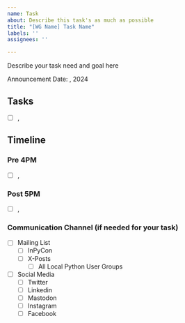 ```yaml
---
name: Task
about: Describe this task's as much as possible
title: "[WG Name] Task Name"
labels: ''
assignees: ''

---
```


Describe your task need and goal here

Announcement Date: <EXACT DATE and TIME>, 2024

## Tasks
- [ ] <TASK>, <ASSIGNEE>

## Timeline

### Pre 4PM
- [ ] <TASK>, <ASSIGNEE>

### Post 5PM
- [ ] <TASK>, <ASSIGNEE> 

### Communication Channel (if needed for your task)

- [ ] Mailing List
  - [ ] InPyCon
  - [ ] X-Posts
    - [ ] All Local Python User Groups
- [ ] Social Media
  - [ ]  Twitter
  - [ ]  Linkedin
  - [ ]  Mastodon
  - [ ]  Instagram
  - [ ]  Facebook
